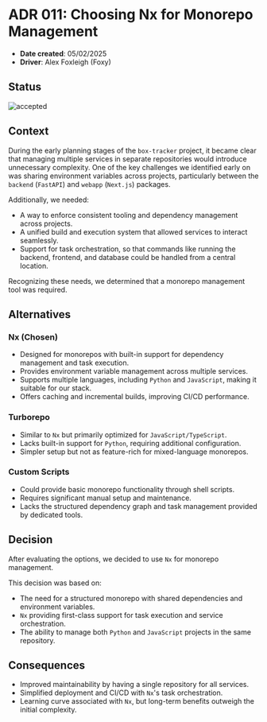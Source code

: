 # ADR 011: Choosing Nx for Monorepo Management

- **Date created**: 05/02/2025
- **Driver**: Alex Foxleigh (Foxy)

## Status

![accepted]

## Context

During the early planning stages of the `box-tracker` project, it became clear that managing multiple services in separate repositories would introduce unnecessary complexity. One of the key challenges we identified early on was sharing environment variables across projects, particularly between the `backend` (`FastAPI`) and `webapp` (`Next.js`) packages.

Additionally, we needed:

- A way to enforce consistent tooling and dependency management across projects.
- A unified build and execution system that allowed services to interact seamlessly.
- Support for task orchestration, so that commands like running the backend, frontend, and database could be handled from a central location.

Recognizing these needs, we determined that a monorepo management tool was required.

## Alternatives

### Nx (Chosen)

- Designed for monorepos with built-in support for dependency management and task execution.
- Provides environment variable management across multiple services.
- Supports multiple languages, including `Python` and `JavaScript`, making it suitable for our stack.
- Offers caching and incremental builds, improving CI/CD performance.

### Turborepo

- Similar to `Nx` but primarily optimized for `JavaScript/TypeScript`.
- Lacks built-in support for `Python`, requiring additional configuration.
- Simpler setup but not as feature-rich for mixed-language monorepos.

### Custom Scripts

- Could provide basic monorepo functionality through shell scripts.
- Requires significant manual setup and maintenance.
- Lacks the structured dependency graph and task management provided by dedicated tools.

## Decision

After evaluating the options, we decided to use `Nx` for monorepo management.

This decision was based on:

- The need for a structured monorepo with shared dependencies and environment variables.
- `Nx` providing first-class support for task execution and service orchestration.
- The ability to manage both `Python` and `JavaScript` projects in the same repository.

## Consequences

- Improved maintainability by having a single repository for all services.
- Simplified deployment and CI/CD with `Nx`'s task orchestration.
- Learning curve associated with `Nx`, but long-term benefits outweigh the initial complexity.

[proposed]: https://img.shields.io/badge/Proposed-yellow?style=for-the-badge
[accepted]: https://img.shields.io/badge/Accepted-green?style=for-the-badge
[superceded]: https://img.shields.io/badge/Superceded-orange?style=for-the-badge
[rejected]: https://img.shields.io/badge/Rejected-red?style=for-the-badge
[deprecated]: https://img.shields.io/badge/Deprecated-grey?style=for-the-badge
